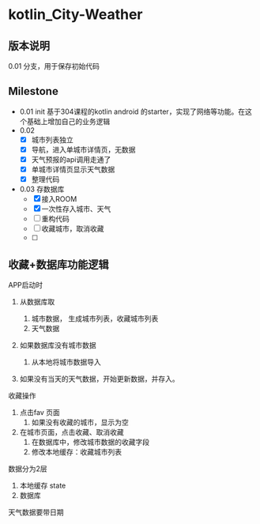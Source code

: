 # kotlin_City-Weather

## 版本说明

0.01 分支，用于保存初始代码
## Milestone

- 0.01 init
  基于304课程的kotlin android 的starter，实现了网络等功能。在这个基础上增加自己的业务逻辑
- 0.02 
  - [x] 城市列表独立
  - [x] 导航，进入单城市详情页，无数据
  - [x] 天气预报的api调用走通了
  - [x] 单城市详情页显示天气数据
  - [x] 整理代码
- 0.03 存数据库
  - [x] 接入ROOM
  - [x] 一次性存入城市、天气
  - [ ] 重构代码
  - [ ] 收藏城市，取消收藏 
  - [ ] 
## 收藏+数据库功能逻辑

APP启动时
1. 从数据库取
   1. 城市数据， 生成城市列表，收藏城市列表
   2. 天气数据

2. 如果数据库没有城市数据
   1. 从本地将城市数据导入
3. 如果没有当天的天气数据，开始更新数据，并存入。

收藏操作
1. 点击fav 页面
   1. 如果没有收藏的城市，显示为空
2. 在城市页面，点击收藏、取消收藏
   1. 在数据库中，修改城市数据的收藏字段
   2. 修改本地缓存：收藏城市列表


数据分为2层
1. 本地缓存 state
2. 数据库

天气数据要带日期
